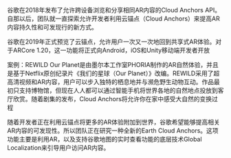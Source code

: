 谷歌在2018年发布了允许跨设备浏览和分享相同AR内容的Cloud Anchors API。自那以后，团队就一直探索允许开发者利用云锚点（Cloud Anchors）来提高AR内容持久性和可发现行的新方式。

谷歌在2019年正式预览了云锚点，允许用户一次又一次地回到共享式AR体验。对于ARCore 1.20，这一功能将正式向Android，iOS和Unity移动端开发者开放


案例：REWILD Our Planet是由墨尔本工作室PHORIA制作的AR自然体验，并且是基于Netflix原创纪录片《我们的星球（Our Planet）》改编。REWILD采用了超高清视频和AR内容，用户可以步入独特的栖息地并与濒危野生动物互动。作品最初只支持博物馆，但现在人人都可以通过智能手机将世界各地的自然地点投放到客厅欣赏。随着剧集的发布，Cloud Anchors将允许你在家中感受大自然的变换过程


随着开发者正在利用云锚点将更多的AR体验附加到世界，谷歌希望能够提高相关AR内容的可发现性。所以团队正在研究一种全新的Earth Cloud Anchors。这项功能主要是利用AR，以及支持谷歌地图的实时查看功能的底层技术Global Localization来引导用户访问AR内容。